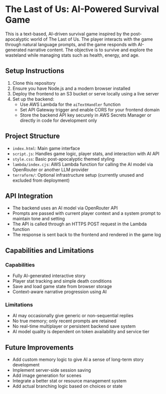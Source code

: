 # The Last of Us: AI-Powered Survival Game

This is a text-based, AI-driven survival game inspired by the post-apocalyptic world of The Last of Us. The player interacts with the game through natural language prompts, and the game responds with AI-generated narrative content. The objective is to survive and explore the wasteland while managing stats such as health, energy, and age.

## Setup Instructions

1. Clone this repository
2. Ensure you have Node.js and a modern browser installed
3. Deploy the frontend to an S3 bucket or serve locally using a live server
4. Set up the backend:
   - Use AWS Lambda for the `aiTextHandler` function
   - Set API Gateway trigger and enable CORS for your frontend domain
   - Store the backend API key securely in AWS Secrets Manager or directly in code for development only

## Project Structure

- `index.html`: Main game interface
- `script.js`: Handles game logic, player stats, and interaction with AI API
- `style.css`: Basic post-apocalyptic themed styling
- `lambda/index.cjs`: AWS Lambda function for calling the AI model via OpenRouter or another LLM provider
- `terraform/`: Optional infrastructure setup (currently unused and excluded from deployment)

## API Integration

- The backend uses an AI model via OpenRouter API
- Prompts are passed with current player context and a system prompt to maintain tone and setting
- The API is called through an HTTPS POST request in the Lambda function
- The response is sent back to the frontend and rendered in the game log

## Capabilities and Limitations

### Capabilities

- Fully AI-generated interactive story
- Player stat tracking and simple death conditions
- Save and load game state from browser storage
- Context-aware narrative progression using AI

### Limitations

- AI may occasionally give generic or non-sequential replies
- No true memory; only recent prompts are retained
- No real-time multiplayer or persistent backend save system
- AI model quality is dependent on token availability and service tier

## Future Improvements

- Add custom memory logic to give AI a sense of long-term story development
- Implement server-side session saving
- Add image generation for scenes
- Integrate a better stat or resource management system
- Add actual branching logic based on choices or state
